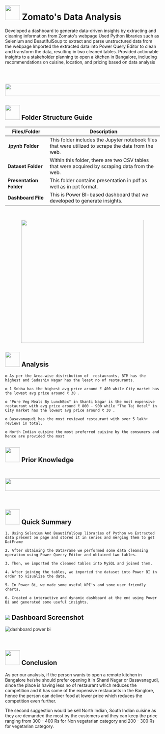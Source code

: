 # <img src=https://user-images.githubusercontent.com/122404051/235878740-0f447969-b786-41de-93ca-a4528a4db470.gif width="48" height="48" >  Zomato's Data Analysis
Developed a dashboard to generate data-driven insights by extracting and cleaning information from Zomato's webpage
Used Python libraries such as Selenium and BeautifulSoup to extract and parse unstructured data from the webpage
Imported the extracted data into Power Query Editor to clean and transform the data, resulting in two cleaned tables.
Provided actionable insights to a stakeholder planning to open a kitchen in Bangalore, including recommendations on cuisine, location, and pricing based on data analysis

<br>
<br>
<p align="center"><a><img src="https://user-images.githubusercontent.com/122404051/235893251-9c6dcfee-8c9c-4f82-838e-b81cffba9dbc.jpg" width="650" height="40"></a></p>



##  <img src="https://user-images.githubusercontent.com/106439762/181935629-b3c47bd3-77fb-4431-a11c-ff8ba0942b63.gif" width="48" height="48"> **Folder Structure Guide**

| Files/Folder| Description |
| ------------- | ------------- |
| **.ipynb Folder** | This folder includes the Jupyter notebook files that were utilized to scrape the data from the web.  |
| **Dataset Folder** | Within this folder, there are two CSV tables that were acquired by scraping data from the web.  |
| **Presentation Folder** | This folder contains presentation in pdf as well as in ppt format.  |
| **Dashboard File** | This is Power BI-based dashboard that we developed to generate insights. |

<br>
<p align="center"><img src="https://user-images.githubusercontent.com/122404051/235879338-70ed6e1a-f192-4aee-9a0e-32ad1f001d87.gif"
 width="400" ></p>
 
##  <img src="https://user-images.githubusercontent.com/122404051/235767211-297f9f4f-d41a-46ec-838f-13ea23817702.gif"  width="48" height="48"> Analysis 
	
    o As per the Area-wise distribution of  restaurants, BTM has the highest and Sadashiv Nagar has the least no of restaurants.

    o 1 Sobha has the highest avg price around ₹ 400 while City market has the lowest avg price around ₹ 30 .

    o "Pure Veg Meals By LunchBox" in Shanti Nagar is the most expensive restaurant with avg price around ₹ 800 - 900 while "The Taj Hotel" in City market has the lowest avg price around ₹ 30 .

    o Basavanagudi has the most reviewed restaurant with over 5 lakh+ reviews in total.
    
    o North Indian cuisine the most preferred cuisine by the consumers and hence are provided the most
    
##  <img src=https://user-images.githubusercontent.com/106439762/178803205-47a08ce7-2187-4f96-b301-a2b68690619a.gif width="48" height="48" > Prior Knowledge <br>
<br>
<p align="center"><a><img src="https://user-images.githubusercontent.com/122404051/235892949-3f3a82bb-6604-494e-bc9c-546fdb4bbdc0.jpg" width="850" height="40"></a></p>


<br>

## <img src=https://user-images.githubusercontent.com/106439762/178804195-d9db61fb-b2cf-4c8f-bfc3-214cfe0f534c.gif width="48" height="48" > Quick Summary

    1. Using Selenium And BeautifulSoup libraries of Python we Extracted data present on page and stored it in series and merging them to get DatFrame
 
    2. After obtaining the DataFrame we performed some data cleansing operation using Power Querry Editor and obtained two tables.
    
    3. Then, we imported the cleaned tables into MySQL and joined them.
    
    4. After joining the tables, we imported the dataset into Power BI in order to visualize the data.
    
    5. In Power Bi, we made some useful KPI's and some user friendly charts.
    
    6. Created a interactive and dynamic dashboard at the end using Power Bi and generated some useful insights.
    

## <img src="https://img.icons8.com/dusk/48/000000/ios-screenshot.png"/> Dashboard Screenshot

![dashboard power bi](https://user-images.githubusercontent.com/122404051/235893746-ea44df0d-183f-4c56-b379-29bef3970ae7.jpg)


<br>

## <img src="https://user-images.githubusercontent.com/108053296/185756908-fbb62168-d923-48f2-992f-b8e2fde848fe.gif" width="48" height="48" > Conclusion


As per our analysis, if the person wants to open a remote kitchen in Bangalore he/she should prefer opening it in Shanti Nagar or Basavanagudi, since the place is having less no of restaurant which reduces the competition and it has some of the expensive restaurants in the Banglore, hence the person can deliver food at lower price which reduces the competition even further.

The second suggestion would be sell North Indian, South Indian cuisine as they are demanded the most by the customers and they can keep the price ranging from 300 - 400 Rs for Non vegetarian category and 200 - 300 Rs for vegetarian category.
    

